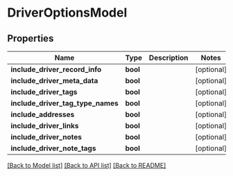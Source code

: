# DriverOptionsModel

## Properties
Name | Type | Description | Notes
------------ | ------------- | ------------- | -------------
**include_driver_record_info** | **bool** |  | [optional] 
**include_driver_meta_data** | **bool** |  | [optional] 
**include_driver_tags** | **bool** |  | [optional] 
**include_driver_tag_type_names** | **bool** |  | [optional] 
**include_addresses** | **bool** |  | [optional] 
**include_driver_links** | **bool** |  | [optional] 
**include_driver_notes** | **bool** |  | [optional] 
**include_driver_note_tags** | **bool** |  | [optional] 

[[Back to Model list]](../README.md#documentation-for-models) [[Back to API list]](../README.md#documentation-for-api-endpoints) [[Back to README]](../README.md)


